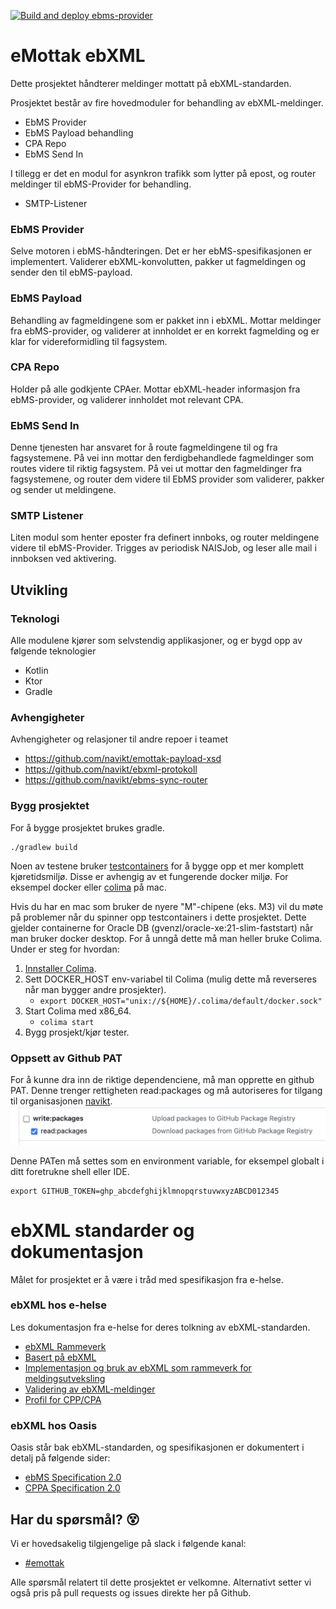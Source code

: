 [![Build and deploy ebms-provider](https://github.com/navikt/ebxml-processor/actions/workflows/build.yaml/badge.svg)](https://github.com/navikt/ebxml-processor/actions/workflows/build.yaml)

# eMottak ebXML
Dette prosjektet håndterer meldinger mottatt på ebXML-standarden.

Prosjektet består av fire hovedmoduler for behandling av ebXML-meldinger.
* EbMS Provider
* EbMS Payload behandling
* CPA Repo
* EbMS Send In

I tillegg er det en modul for asynkron trafikk som lytter på epost, og router meldinger til ebMS-Provider for behandling.
* SMTP-Listener

### EbMS Provider
Selve motoren i ebMS-håndteringen. Det er her ebMS-spesifikasjonen er implementert.
Validerer ebXML-konvolutten, pakker ut fagmeldingen og sender den til ebMS-payload.

### EbMS Payload
Behandling av fagmeldingene som er pakket inn i ebXML. Mottar meldinger fra ebMS-provider, og
validerer at innholdet er en korrekt fagmelding og er klar for videreformidling til fagsystem.

### CPA Repo
Holder på alle godkjente CPAer. Mottar ebXML-header informasjon fra ebMS-provider, og validerer innholdet mot
relevant CPA.

### EbMS Send In
Denne tjenesten har ansvaret for å route fagmeldingene til og fra fagsystemene. På vei inn mottar den ferdigbehandlede 
fagmeldinger som routes videre til riktig fagsystem. På vei ut mottar den fagmeldinger fra fagsystemene, og router dem 
videre til EbMS provider som validerer, pakker og sender ut meldingene.

### SMTP Listener
Liten modul som henter eposter fra definert innboks, og router meldingene videre til ebMS-Provider.
Trigges av periodisk NAISJob, og leser alle mail i innboksen ved aktivering.


## Utvikling
### Teknologi
Alle modulene kjører som selvstendig applikasjoner, og er bygd opp av følgende teknologier
* Kotlin
* Ktor
* Gradle

### Avhengigheter
Avhengigheter og relasjoner til andre repoer i teamet
* https://github.com/navikt/emottak-payload-xsd
* https://github.com/navikt/ebxml-protokoll
* https://github.com/navikt/ebms-sync-router

### Bygg prosjektet
For å bygge prosjektet brukes gradle.

```
./gradlew build
```

Noen av testene bruker [testcontainers](https://github.com/testcontainers/testcontainers-java) for å bygge opp et mer komplett
kjøretidsmiljø. Disse er avhengig av et fungerende docker miljø. For eksempel docker eller [colima](https://github.com/abiosoft/colima) på mac.

Hvis du har en mac som bruker de nyere "M"-chipene (eks. M3) vil du møte på problemer når du spinner opp testcontainers i dette prosjektet. 
Dette gjelder containerne for Oracle DB (gvenzl/oracle-xe:21-slim-faststart) når man bruker docker desktop.
For å unngå dette må man heller bruke Colima. Under er steg for hvordan:
1. [Innstaller Colima](https://github.com/abiosoft/colima?tab=readme-ov-file#installation).
2. Sett DOCKER_HOST env-variabel til Colima (mulig dette må reverseres når man bygger andre prosjekter).
   - `export DOCKER_HOST="unix://${HOME}/.colima/default/docker.sock"`
3. Start Colima med x86_64. 
   - `colima start`
4. Bygg prosjekt/kjør tester.


### Oppsett av Github PAT
For å kunne dra inn de riktige dependenciene, må man opprette en github PAT.
Denne trenger rettigheten read:packages og må autoriseres for tilgang til organisasjonen [navikt](https://github.com/navikt).
![img](docs/img/read_packages.png)

Denne PATen må settes som en environment variable, for eksempel globalt i ditt foretrukne shell eller IDE.
```
export GITHUB_TOKEN=ghp_abcdefghijklmnopqrstuvwxyzABCD012345
```

# ebXML standarder og dokumentasjon
Målet for prosjektet er å være i tråd med spesifikasjon fra e-helse.

### ebXML hos e-helse
Les dokumentasjon fra e-helse for deres tolkning av ebXML-standarden.

* [ebXML Rammeverk](https://sarepta.helsedir.no/standard/EBXML%20rammeverk)
* [Basert på ebXML](https://git.sarepta.ehelse.no/publisert/standarder/raw/master/kravdokument/EBXMLrammeverk/HIS%201037_2011%20Rammeverk%20for%20meldingsutveksling%20v1.1%20-oppdatert.pdf)
* [Implementasjon og bruk av ebXML som rammeverk for meldingsutveksling](https://git.sarepta.ehelse.no/publisert/standarder/raw/master/kravdokument/VeiledningTilRiktigBrukAvebXML/HITS%201171_2017%20Implementasjon%20og%20bruk%20av%20ebXML%20-oppdatert.pdf)
* [Validering av ebXML-meldinger](https://git.sarepta.ehelse.no/publisert/standarder/raw/master/kravdokument/ValideringAvebXMLMeldinger/HITS%201172_2017%20Validering%20av%20ebXML-meldinger%20-oppdatert.pdf)
* [Profil for CPP/CPA](https://www.ehelse.no/standardisering/standarder/profil-for-cpp-cpa--partnerprofiler-og-avtaler/_/attachment/inline/8ff59f07-70be-459a-a644-6b11451d1dc2:b47b3b4b5740def9e91c0cd2795c872dd4196d3c/Profil%20for%20CPP%20CPA%20%E2%80%93%20partnerprofiler%20og%20avtaler.pdf)

### ebXML hos Oasis
Oasis står bak ebXML-standarden, og spesifikasjonen er dokumentert i detalj på følgende sider:
* [ebMS Specification 2.0](https://www.oasis-open.org/committees/ebxml-msg/documents/ebMS_v2_0.pdf)
* [CPPA Specification 2.0](https://www.oasis-open.org/committees/ebxml-cppa/documents/ebcpp-2.0.pdf)


## Har du spørsmål? :dizzy_face:
Vi er hovedsakelig tilgjengelige på slack i følgende kanal:

- [#emottak](https://nav-it.slack.com/archives/C01P0FUC78A)

Alle spørsmål relatert til dette prosjektet er velkomne. Alternativt setter vi også pris på pull requests og
issues direkte her på Github. 
